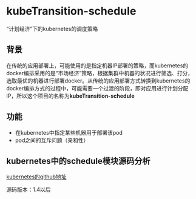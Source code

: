 # kubeTransition-schedule
“计划经济”下的kubernetes的调度策略

## 背景

在传统的应用部署上，可能使用的是指定机器IP部署的策略，而kubernetes的docker编排采用的是“市场经济”策略，根据集群中机器的状况进行筛选、打分，选取最优的机器进行部署docker。从传统的应用部署方式转换到kubernetes的docker编排方式的过程中，可能需要一个过渡的阶段，即对应用进行计划分配IP，所以这个项目的名称为**kubeTransition-schedule**

## 功能

* 在kubernetes中指定某些机器用于部署该pod
* pod之间的互斥问题（亲和性）

## kubernetes中的schedule模块源码分析

[kubernetes的github地址](https://github.com/kubernetes/kubernetes)

源码版本：1.4以后 